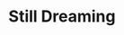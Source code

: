 ---
layout: product
product_id: 4411623211070
id: 4411623211070
title: Still Dreaming
body_html: >-
  <p>Artwork for my 2020 <a href="http://coveomusic.com/" title="COVEO Music"
  target="_blank">COVEO</a> single, 'Still Dreaming'.<br></p>

  <p>I originally took the photo of the rose for one of my previous songs, <em>Autumn 14</em> but after circumstances changed before releasing the single, the song was better suited to have different artwork. Once I finished up <em>Still Dreaming</em> I knew that this was the artwork to use. </p>

  <p><a href="http://coveomusic.com/still-dreaming/" title="COVEO Music | Still Dreaming" target="_blank">Listen on your favourite platform</a>.</p>

  <p> </p>
vendor: Connell McCarthy
product_type: Posters, Prints, & Visual Artwork
created_at: 2019-12-28T16:49:33-05:00
handle: still-dreaming
updated_at: 2022-06-27T13:52:08-04:00
published_at: 2019-12-28T16:49:33-05:00
template_suffix: ""
status: active
published_scope: global
tags: Batch 04, coveo, music, Print, sunrise, sunset
admin_graphql_api_id: gid://shopify/Product/4411623211070
variants:
  - id: 39577200525374
    product_id: 4411623211070
    title: 8x10” / Full Colour
    price: "35.00"
    sku: CM-PP-B1-01-XXS-FC
    position: 1
    inventory_policy: continue
    compare_at_price: null
    fulfillment_service: manual
    inventory_management: shopify
    option1: 8x10”
    option2: Full Colour
    option3: null
    created_at: 2021-09-01T14:54:34-04:00
    updated_at: 2022-02-07T16:09:26-05:00
    taxable: true
    barcode: ""
    grams: 208
    image_id: 13904778395710
    weight: 0.208
    weight_unit: kg
    inventory_item_id: 41671641333822
    inventory_quantity: 100
    old_inventory_quantity: 100
    requires_shipping: true
    admin_graphql_api_id: gid://shopify/ProductVariant/39577200525374
  - id: 39577200656446
    product_id: 4411623211070
    title: 8x10” / Black & White
    price: "35.00"
    sku: CM-PP-B1-01-XXS-BW
    position: 2
    inventory_policy: continue
    compare_at_price: null
    fulfillment_service: manual
    inventory_management: shopify
    option1: 8x10”
    option2: Black & White
    option3: null
    created_at: 2021-09-01T14:54:34-04:00
    updated_at: 2022-02-07T16:09:25-05:00
    taxable: true
    barcode: ""
    grams: 208
    image_id: 13904778362942
    weight: 0.208
    weight_unit: kg
    inventory_item_id: 41671641366590
    inventory_quantity: 100
    old_inventory_quantity: 100
    requires_shipping: true
    admin_graphql_api_id: gid://shopify/ProductVariant/39577200656446
  - id: 39577200754750
    product_id: 4411623211070
    title: 8.5x11” / Full Colour
    price: "35.00"
    sku: CM-PP-B1-01-XS-FC
    position: 3
    inventory_policy: continue
    compare_at_price: null
    fulfillment_service: manual
    inventory_management: shopify
    option1: 8.5x11”
    option2: Full Colour
    option3: null
    created_at: 2021-09-01T14:54:34-04:00
    updated_at: 2022-02-07T16:09:25-05:00
    taxable: true
    barcode: ""
    grams: 208
    image_id: 13904778395710
    weight: 0.208
    weight_unit: kg
    inventory_item_id: 41671641399358
    inventory_quantity: 100
    old_inventory_quantity: 100
    requires_shipping: true
    admin_graphql_api_id: gid://shopify/ProductVariant/39577200754750
  - id: 39577200787518
    product_id: 4411623211070
    title: 8.5x11” / Black & White
    price: "35.00"
    sku: CM-PP-B1-01-XS-BW
    position: 4
    inventory_policy: continue
    compare_at_price: null
    fulfillment_service: manual
    inventory_management: shopify
    option1: 8.5x11”
    option2: Black & White
    option3: null
    created_at: 2021-09-01T14:54:34-04:00
    updated_at: 2022-02-07T16:09:25-05:00
    taxable: true
    barcode: ""
    grams: 208
    image_id: 13904778362942
    weight: 0.208
    weight_unit: kg
    inventory_item_id: 41671641432126
    inventory_quantity: 100
    old_inventory_quantity: 100
    requires_shipping: true
    admin_graphql_api_id: gid://shopify/ProductVariant/39577200787518
  - id: 39577200820286
    product_id: 4411623211070
    title: 13x19” / Full Colour
    price: "40.00"
    sku: CM-PP-B1-01-S-FC
    position: 5
    inventory_policy: continue
    compare_at_price: null
    fulfillment_service: manual
    inventory_management: shopify
    option1: 13x19”
    option2: Full Colour
    option3: null
    created_at: 2021-09-01T14:54:34-04:00
    updated_at: 2022-02-07T16:09:26-05:00
    taxable: true
    barcode: ""
    grams: 208
    image_id: 13904778395710
    weight: 0.208
    weight_unit: kg
    inventory_item_id: 41671641464894
    inventory_quantity: 100
    old_inventory_quantity: 100
    requires_shipping: true
    admin_graphql_api_id: gid://shopify/ProductVariant/39577200820286
  - id: 39577200853054
    product_id: 4411623211070
    title: 13x19” / Black & White
    price: "40.00"
    sku: CM-PP-B1-01-S-BW
    position: 6
    inventory_policy: continue
    compare_at_price: null
    fulfillment_service: manual
    inventory_management: shopify
    option1: 13x19”
    option2: Black & White
    option3: null
    created_at: 2021-09-01T14:54:34-04:00
    updated_at: 2022-02-07T18:18:46-05:00
    taxable: true
    barcode: ""
    grams: 208
    image_id: 13904778362942
    weight: 0.208
    weight_unit: kg
    inventory_item_id: 41671641497662
    inventory_quantity: 100
    old_inventory_quantity: 100
    requires_shipping: true
    admin_graphql_api_id: gid://shopify/ProductVariant/39577200853054
  - id: 39577200885822
    product_id: 4411623211070
    title: 16x20” / Full Colour
    price: "50.00"
    sku: CM-PP-B1-01-M-FC
    position: 7
    inventory_policy: continue
    compare_at_price: null
    fulfillment_service: manual
    inventory_management: shopify
    option1: 16x20”
    option2: Full Colour
    option3: null
    created_at: 2021-09-01T14:54:34-04:00
    updated_at: 2022-02-07T16:09:30-05:00
    taxable: true
    barcode: ""
    grams: 208
    image_id: 13904778395710
    weight: 0.208
    weight_unit: kg
    inventory_item_id: 41671641530430
    inventory_quantity: 100
    old_inventory_quantity: 100
    requires_shipping: true
    admin_graphql_api_id: gid://shopify/ProductVariant/39577200885822
  - id: 39577200918590
    product_id: 4411623211070
    title: 16x20” / Black & White
    price: "50.00"
    sku: CM-PP-B1-01-M-BW
    position: 8
    inventory_policy: continue
    compare_at_price: null
    fulfillment_service: manual
    inventory_management: shopify
    option1: 16x20”
    option2: Black & White
    option3: null
    created_at: 2021-09-01T14:54:34-04:00
    updated_at: 2022-02-07T16:09:31-05:00
    taxable: true
    barcode: ""
    grams: 208
    image_id: 13904778362942
    weight: 0.208
    weight_unit: kg
    inventory_item_id: 41671641563198
    inventory_quantity: 100
    old_inventory_quantity: 100
    requires_shipping: true
    admin_graphql_api_id: gid://shopify/ProductVariant/39577200918590
  - id: 39577200951358
    product_id: 4411623211070
    title: 20x24” / Full Colour
    price: "60.00"
    sku: CM-PP-B1-01-L-FC
    position: 9
    inventory_policy: continue
    compare_at_price: null
    fulfillment_service: manual
    inventory_management: shopify
    option1: 20x24”
    option2: Full Colour
    option3: null
    created_at: 2021-09-01T14:54:34-04:00
    updated_at: 2022-02-07T16:09:32-05:00
    taxable: true
    barcode: ""
    grams: 208
    image_id: 13904778395710
    weight: 0.208
    weight_unit: kg
    inventory_item_id: 41671641595966
    inventory_quantity: 100
    old_inventory_quantity: 100
    requires_shipping: true
    admin_graphql_api_id: gid://shopify/ProductVariant/39577200951358
  - id: 39577200984126
    product_id: 4411623211070
    title: 20x24” / Black & White
    price: "60.00"
    sku: CM-PP-B1-01-L-BW
    position: 10
    inventory_policy: continue
    compare_at_price: null
    fulfillment_service: manual
    inventory_management: shopify
    option1: 20x24”
    option2: Black & White
    option3: null
    created_at: 2021-09-01T14:54:34-04:00
    updated_at: 2022-02-07T16:09:31-05:00
    taxable: true
    barcode: ""
    grams: 208
    image_id: 13904778362942
    weight: 0.208
    weight_unit: kg
    inventory_item_id: 41671641628734
    inventory_quantity: 100
    old_inventory_quantity: 100
    requires_shipping: true
    admin_graphql_api_id: gid://shopify/ProductVariant/39577200984126
  - id: 39577201016894
    product_id: 4411623211070
    title: 20x30” / Full Colour
    price: "70.00"
    sku: CM-PP-B1-01-XL-FC
    position: 11
    inventory_policy: continue
    compare_at_price: null
    fulfillment_service: manual
    inventory_management: shopify
    option1: 20x30”
    option2: Full Colour
    option3: null
    created_at: 2021-09-01T14:54:34-04:00
    updated_at: 2022-02-07T16:09:33-05:00
    taxable: true
    barcode: ""
    grams: 208
    image_id: 13904778395710
    weight: 0.208
    weight_unit: kg
    inventory_item_id: 41671641661502
    inventory_quantity: 100
    old_inventory_quantity: 100
    requires_shipping: true
    admin_graphql_api_id: gid://shopify/ProductVariant/39577201016894
  - id: 39577201049662
    product_id: 4411623211070
    title: 20x30” / Black & White
    price: "70.00"
    sku: CM-PP-B1-01-XL-BW
    position: 12
    inventory_policy: continue
    compare_at_price: null
    fulfillment_service: manual
    inventory_management: shopify
    option1: 20x30”
    option2: Black & White
    option3: null
    created_at: 2021-09-01T14:54:34-04:00
    updated_at: 2022-02-07T16:09:36-05:00
    taxable: true
    barcode: ""
    grams: 208
    image_id: 13904778362942
    weight: 0.208
    weight_unit: kg
    inventory_item_id: 41671641694270
    inventory_quantity: 100
    old_inventory_quantity: 100
    requires_shipping: true
    admin_graphql_api_id: gid://shopify/ProductVariant/39577201049662
  - id: 39577201082430
    product_id: 4411623211070
    title: 24x36” / Full Colour
    price: "90.00"
    sku: CM-PP-B1-01-XXL-FC
    position: 13
    inventory_policy: continue
    compare_at_price: null
    fulfillment_service: manual
    inventory_management: shopify
    option1: 24x36”
    option2: Full Colour
    option3: null
    created_at: 2021-09-01T14:54:34-04:00
    updated_at: 2022-02-07T16:09:35-05:00
    taxable: true
    barcode: ""
    grams: 208
    image_id: 13904778395710
    weight: 0.208
    weight_unit: kg
    inventory_item_id: 41671641727038
    inventory_quantity: 100
    old_inventory_quantity: 100
    requires_shipping: true
    admin_graphql_api_id: gid://shopify/ProductVariant/39577201082430
  - id: 39577201115198
    product_id: 4411623211070
    title: 24x36” / Black & White
    price: "90.00"
    sku: CM-PP-B1-01-XXL-BW
    position: 14
    inventory_policy: continue
    compare_at_price: null
    fulfillment_service: manual
    inventory_management: shopify
    option1: 24x36”
    option2: Black & White
    option3: null
    created_at: 2021-09-01T14:54:34-04:00
    updated_at: 2022-02-07T16:09:36-05:00
    taxable: true
    barcode: ""
    grams: 208
    image_id: 13904778362942
    weight: 0.208
    weight_unit: kg
    inventory_item_id: 41671641759806
    inventory_quantity: 100
    old_inventory_quantity: 100
    requires_shipping: true
    admin_graphql_api_id: gid://shopify/ProductVariant/39577201115198
  - id: 39577201147966
    product_id: 4411623211070
    title: 30x40” / Full Colour
    price: "100.00"
    sku: CM-PP-B1-01-XXXL-FC
    position: 15
    inventory_policy: continue
    compare_at_price: null
    fulfillment_service: manual
    inventory_management: shopify
    option1: 30x40”
    option2: Full Colour
    option3: null
    created_at: 2021-09-01T14:54:34-04:00
    updated_at: 2022-02-07T16:09:36-05:00
    taxable: true
    barcode: ""
    grams: 208
    image_id: 13904778395710
    weight: 0.208
    weight_unit: kg
    inventory_item_id: 41671641792574
    inventory_quantity: 100
    old_inventory_quantity: 100
    requires_shipping: true
    admin_graphql_api_id: gid://shopify/ProductVariant/39577201147966
  - id: 39577201180734
    product_id: 4411623211070
    title: 30x40” / Black & White
    price: "100.00"
    sku: CM-PP-B1-01-XXXL-BW
    position: 16
    inventory_policy: continue
    compare_at_price: null
    fulfillment_service: manual
    inventory_management: shopify
    option1: 30x40”
    option2: Black & White
    option3: null
    created_at: 2021-09-01T14:54:35-04:00
    updated_at: 2022-02-07T16:09:35-05:00
    taxable: true
    barcode: ""
    grams: 208
    image_id: 13904778362942
    weight: 0.208
    weight_unit: kg
    inventory_item_id: 41671641825342
    inventory_quantity: 100
    old_inventory_quantity: 100
    requires_shipping: true
    admin_graphql_api_id: gid://shopify/ProductVariant/39577201180734
options:
  - id: 5729204273214
    product_id: 4411623211070
    name: Size
    position: 1
    values:
      - 8x10”
      - 8.5x11”
      - 13x19”
      - 16x20”
      - 20x24”
      - 20x30”
      - 24x36”
      - 30x40”
  - id: 8590027259966
    product_id: 4411623211070
    name: Color
    position: 2
    values:
      - Full Colour
      - Black & White
images:
  - id: 13904778395710
    product_id: 4411623211070
    position: 1
    created_at: 2019-12-28T16:53:13-05:00
    updated_at: 2019-12-28T16:53:19-05:00
    alt: null
    width: 1000
    height: 1500
    src: https://cdn.shopify.com/s/files/1/1624/2355/products/Still-Dreaming---Product-2019.jpg?v=1577569999
    variant_ids:
      - 39577200525374
      - 39577200754750
      - 39577200820286
      - 39577200885822
      - 39577200951358
      - 39577201016894
      - 39577201082430
      - 39577201147966
    admin_graphql_api_id: gid://shopify/ProductImage/13904778395710
  - id: 13904778362942
    product_id: 4411623211070
    position: 2
    created_at: 2019-12-28T16:53:13-05:00
    updated_at: 2019-12-28T16:53:19-05:00
    alt: null
    width: 1000
    height: 1500
    src: https://cdn.shopify.com/s/files/1/1624/2355/products/Still-Dreaming---Product-2019-_B_W.jpg?v=1577569999
    variant_ids:
      - 39577200656446
      - 39577200787518
      - 39577200853054
      - 39577200918590
      - 39577200984126
      - 39577201049662
      - 39577201115198
      - 39577201180734
    admin_graphql_api_id: gid://shopify/ProductImage/13904778362942
  - id: 28230304235582
    product_id: 4411623211070
    position: 3
    created_at: 2021-05-04T20:49:12-04:00
    updated_at: 2021-05-04T20:49:12-04:00
    alt: null
    width: 2000
    height: 1800
    src: https://cdn.shopify.com/s/files/1/1624/2355/products/PAR_02_0001_1a5c32ba-9417-4e0f-a51b-b4a0722bc9fb.png?v=1620175752
    variant_ids: []
    admin_graphql_api_id: gid://shopify/ProductImage/28230304235582
image:
  id: 13904778395710
  product_id: 4411623211070
  position: 1
  created_at: 2019-12-28T16:53:13-05:00
  updated_at: 2019-12-28T16:53:19-05:00
  alt: null
  width: 1000
  height: 1500
  src: https://cdn.shopify.com/s/files/1/1624/2355/products/Still-Dreaming---Product-2019.jpg?v=1577569999
  variant_ids:
    - 39577200525374
    - 39577200754750
    - 39577200820286
    - 39577200885822
    - 39577200951358
    - 39577201016894
    - 39577201082430
    - 39577201147966
  admin_graphql_api_id: gid://shopify/ProductImage/13904778395710

---